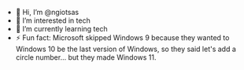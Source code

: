 - 👋 Hi, I’m @ngiotsas
- 👀 I’m interested in tech
- 🌱 I’m currently learning tech
- ⚡ Fun fact: Microsoft skipped Windows 9 because they wanted to Windows 10 be the last version of Windows, so they said let's add a circle number... but they made Windows 11.

<!---
ngiotsas/ngiotsas is a ✨ special ✨ repository because its `README.md` (this file) appears on your GitHub profile.
You can click the Preview link to take a look at your changes.
--->
